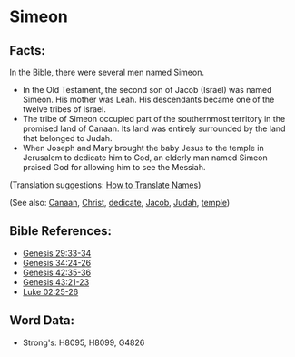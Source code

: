 # Simeon #

## Facts: ##

In the Bible, there were several men named Simeon.

* In the Old Testament, the second son of Jacob (Israel) was named Simeon. His mother was Leah. His descendants became one of the twelve tribes of Israel.
* The tribe of Simeon occupied part of the southernmost territory in the promised land of Canaan. Its land was entirely surrounded by the land that belonged to Judah.
* When Joseph and Mary brought the baby Jesus to the temple in Jerusalem to dedicate him to God, an elderly man named Simeon praised God for allowing him to see the Messiah.

(Translation suggestions: [How to Translate Names](rc://en/ta/man/translate/translate-names))

(See also: [Canaan](../names/canaan.md), [Christ](../kt/christ.md), [dedicate](../other/dedicate.md), [Jacob](../names/jacob.md), [Judah](../names/judah.md), [temple](../kt/temple.md))

## Bible References: ##

* [Genesis 29:33-34](rc://en/tn/help/gen/29/33)
* [Genesis 34:24-26](rc://en/tn/help/gen/34/24)
* [Genesis 42:35-36](rc://en/tn/help/gen/42/35)
* [Genesis 43:21-23](rc://en/tn/help/gen/43/21)
* [Luke 02:25-26](rc://en/tn/help/luk/02/25)

## Word Data: ##

* Strong's: H8095, H8099, G4826
